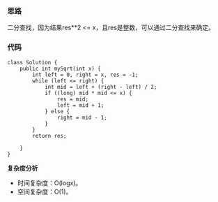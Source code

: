 ### 思路
二分查找，因为结果res**2 <= x，且res是整数，可以通过二分查找来确定。
### 代码
```
class Solution {
    public int mySqrt(int x) {
        int left = 0, right = x, res = -1;
        while (left <= right) {
            int mid = left + (right - left) / 2;
            if ((long) mid * mid <= x) {
                res = mid;
                left = mid + 1;
            } else {
                right = mid - 1;
            }
        }
        return res;

    }
}
```
**复杂度分析**
- 时间复杂度：O(logx)。
- 空间复杂度：O(1)。
